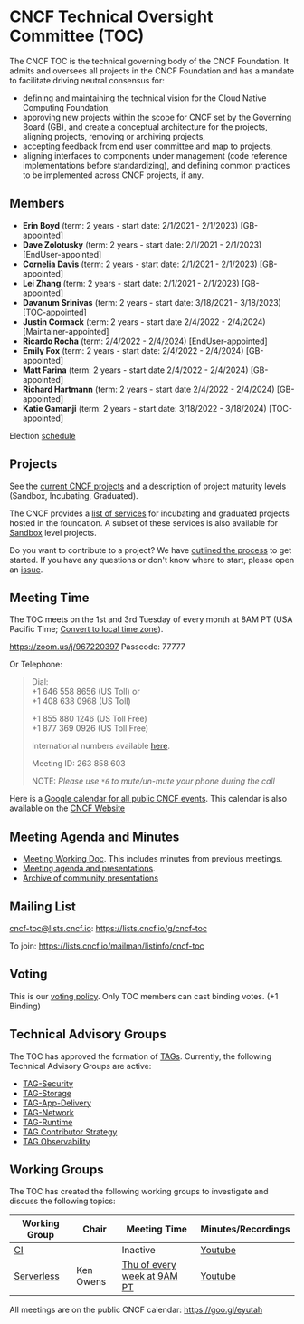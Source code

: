 # CNCF Technical Oversight Committee (TOC)

The CNCF TOC is the technical governing body of the CNCF Foundation. It admits and oversees all projects in the CNCF Foundation and has a mandate to facilitate driving neutral consensus for:
* defining and maintaining the technical vision for the Cloud Native Computing Foundation,
* approving new projects within the scope for CNCF set by the Governing Board (GB), and create a conceptual architecture for the projects, aligning projects, removing or archiving projects,
* accepting feedback from end user committee and map to projects,
* aligning interfaces to components under management (code reference implementations before standardizing), and defining common practices to be implemented across CNCF projects, if any.


## Members

* **Erin Boyd** (term: 2 years - start date: 2/1/2021 - 2/1/2023) [GB-appointed]
* **Dave Zolotusky** (term: 2 years - start date: 2/1/2021 - 2/1/2023) [EndUser-appointed]
* **Cornelia Davis** (term: 2 years - start date: 2/1/2021 - 2/1/2023) [GB-appointed]
* **Lei Zhang** (term: 2 years - start date: 2/1/2021 - 2/1/2023) [GB-appointed]
* **Davanum Srinivas** (term: 2 years - start date: 3/18/2021 - 3/18/2023) [TOC-appointed]
* **Justin Cormack** (term: 2 years - start date 2/4/2022 - 2/4/2024) [Maintainer-appointed]
* **Ricardo Rocha** (term: 2/4/2022 - 2/4/2024) [EndUser-appointed]
* **Emily Fox** (term: 2 years - start date: 2/4/2022 - 2/4/2024) [GB-appointed]
* **Matt Farina** (term: 2 years - start date 2/4/2022 - 2/4/2024) [GB-appointed]
* **Richard Hartmann** (term: 2 years - start date 2/4/2022 - 2/4/2024) [GB-appointed]
* **Katie Gamanji** (term: 2 years - start date: 3/18/2022 - 3/18/2024) [TOC-appointed]

Election [schedule](process/election-schedule.md)

## Projects

See the [current CNCF projects](https://www.cncf.io/projects/) and a description of project maturity levels (Sandbox, Incubating, Graduated).

The CNCF provides a [list of services](https://www.cncf.io/services-for-projects/) for incubating and graduated projects hosted in the foundation. A subset of these services is also available for [Sandbox](https://www.cncf.io/sandbox-projects/) level projects.

Do you want to contribute to a project? We have [outlined the process](https://github.com/cncf/toc/blob/main/process/README.md) to get started. If you have any questions or don't know where to start, please open an [issue](https://github.com/cncf/toc/issues).

## Meeting Time

The TOC meets on the 1st and 3rd Tuesday of every month at 8AM PT (USA Pacific Time; [Convert to local time zone](http://www.thetimezoneconverter.com/?t=8:00AM&tz=San%20Francisco)).  

https://zoom.us/j/967220397
Passcode: 77777

Or Telephone:

> Dial:  
> +1 646 558 8656 (US Toll) or  
> +1 408 638 0968 (US Toll)  
> 
> +1 855 880 1246 (US Toll Free)  
> +1 877 369 0926 (US Toll Free)
> 
> International numbers available [here](https://zoom.us/zoomconference?m=ddKUsXGa2tGOHvCl4ccI0juqU7TZaCov).
>
> Meeting ID: 263 858 603
>
> NOTE: _Please use `*6` to mute/un-mute your phone during the call_

Here is a [Google calendar for all public CNCF events](https://goo.gl/eyutah). This calendar is also available on the [CNCF Website](https://www.cncf.io/calendar/)


## Meeting Agenda and Minutes

- [Meeting Working Doc](https://docs.google.com/document/d/1jpoKT12jf2jTf-2EJSAl4iTdA7Aoj_uiI19qIaECNFc/edit#). This includes minutes from previous meetings.
- [Meeting agenda and presentations](docs/meeting_presentations.md).
- [Archive of community presentations](docs/scheduled_presentations.md)


## Mailing List

cncf-toc@lists.cncf.io: https://lists.cncf.io/g/cncf-toc

To join: https://lists.cncf.io/mailman/listinfo/cncf-toc


## Voting

This is our [voting policy](docs/voting.md). Only TOC members can cast binding votes. (+1 Binding)

## Technical Advisory Groups

The TOC has approved the formation of [TAGs](tags/cncf-tags.md).
Currently, the following Technical Advisory Groups are active: 

* [TAG-Security](https://github.com/cncf/tag-security)
* [TAG-Storage](https://github.com/cncf/tag-storage) 
* [TAG-App-Delivery](https://github.com/cncf/tag-app-delivery)
* [TAG-Network](https://github.com/cncf/tag-network)
* [TAG-Runtime](https://github.com/cncf/tag-runtime)
* [TAG Contributor Strategy](https://github.com/cncf/tag-contributor-strategy)
* [TAG Observability](https://github.com/cncf/tag-observability)


## Working Groups

The TOC has created the following working groups to investigate and discuss the following topics:

| Working Group | Chair            | Meeting Time                          | Minutes/Recordings |
|---------------|------------------|---------------------------------------|--------------------|
| [CI](https://github.com/cncf/wg-ci)         |   | Inactive | [Youtube](https://www.youtube.com/playlist?list=PLj6h78yzYM2P3_A3ujWHSxOu1IO_bd7Zi)
| [Serverless](https://github.com/cncf/wg-serverless) | Ken Owens        |  [Thu of every week at 9AM PT](https://zoom.us/my/cncfserverlesswg)                                     | [Youtube](https://www.youtube.com/playlist?list=PLj6h78yzYM2Ph7YoBIgsZNW_RGJvNlFOt)

All meetings are on the public CNCF calendar: https://goo.gl/eyutah
